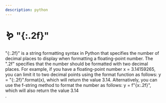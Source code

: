 ```yaml
---
description: python
---
```


# 🪱 "{:.2f}"

"{:.2f}" is a string formatting syntax in Python that specifies the number of decimal places to display when formatting a floating-point number. The ".2f" specifies that the number should be formatted with two decimal places. For example, if you have a floating-point number x = 3.14159265, you can limit it to two decimal points using the format function as follows: y = "{:.2f}".format(x), which will return the value 3.14. Alternatively, you can use the f-string method to format the number as follows: y = f"{x:.2f}", which will also return the value 3.14[\
](https://pythonhow.com/how/limit-floats-to-two-decimal-points/).

